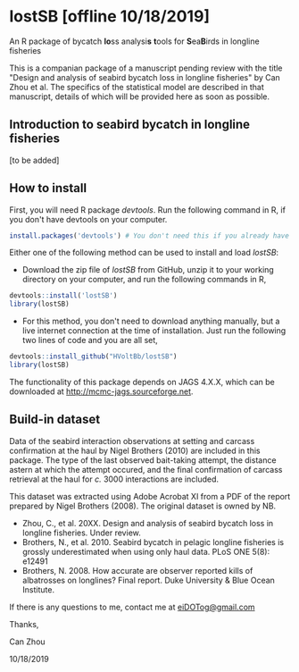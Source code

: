 # lostSB [offline 10/18/2019]
An R package of bycatch **lo**ss analysi**s** **t**ools for **S**ea**B**irds in longline fisheries

This is a companian package of a manuscript pending review with the title "Design and analysis of seabird bycatch loss in longline fisheries" by Can Zhou et al. The specifics of the statistical model are described in that manuscript, details of which will be provided here as soon as possible.

## Introduction to seabird bycatch in longline fisheries
[to be added]

## How to install
First, you will need R package _devtools_. Run the following command in R, if you don't have devtools on your computer.
```R
install.packages('devtools') # You don't need this if you already have it
```
Either one of the following method can be used to install and load _lostSB_:

* Download the zip file of _lostSB_ from GitHub, unzip it to your working directory on your computer, and run the following commands in R,
```R
devtools::install('lostSB')
library(lostSB)
```
* For this method, you don't need to download anything manually, but a live internet connection at the time of installation. Just run the following two lines of code and you are all set,
```R
devtools::install_github("HVoltBb/lostSB")
library(lostSB)
```

The functionality of this package depends on JAGS 4.X.X, which can be downloaded at <http://mcmc-jags.sourceforge.net>.

## Build-in dataset
Data of the seabird interaction observations at setting and carcass confirmation at the haul by Nigel Brothers (2010) are included in this package. The type of the last observed bait-taking attempt, the distance astern at which the attempt occured, and the final confirmation of carcass retrieval at the haul for _c._ 3000 interactions are included.

This dataset was extracted using Adobe Acrobat XI from a PDF of the report prepared by Nigel Brothers (2008). The original dataset is owned by NB.

* Zhou, C., et al. 20XX. Design and analysis of seabird bycatch loss in longline fisheries. Under review.
* Brothers, N., et al. 2010. Seabird bycatch in pelagic longline fisheries is grossly underestimated when using only haul data. PLoS ONE 5(8): e12491
* Brothers, N. 2008. How accurate are observer reported kills of albatrosses on longlines? Final report. Duke University & Blue Ocean Institute.

If there is any questions to me, contact me at eiDOTog@gmail.com

Thanks,

Can Zhou

10/18/2019
